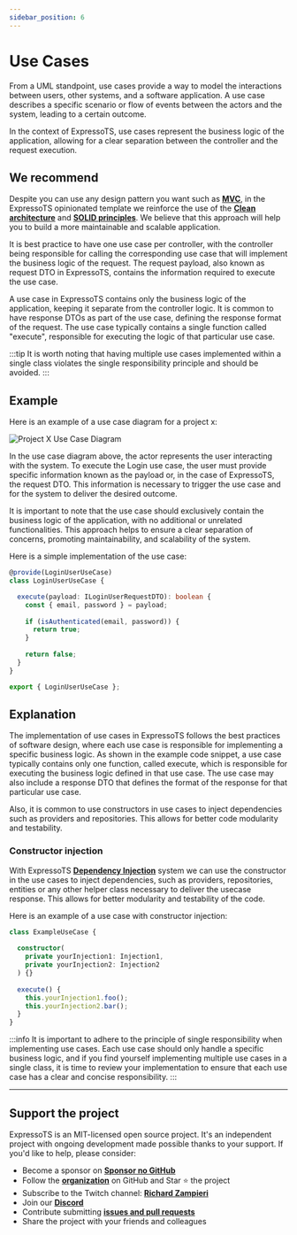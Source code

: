 ```yaml
---
sidebar_position: 6
---
```


# Use Cases

From a UML standpoint, use cases provide a way to model the interactions between users, other systems, and a software application. A use case describes a specific scenario or flow of events between the actors and the system, leading to a certain outcome.

In the context of ExpressoTS, use cases represent the business logic of the application, allowing for a clear separation between the controller and the request execution.

## We recommend

Despite you can use any design pattern you want such as **[MVC](controller.md#a-mvc-approach)**, in the ExpressoTS opinionated template we reinforce the use of the **[Clean architecture](https://blog.cleancoder.com/uncle-bob/2012/08/13/the-clean-architecture.html)** and **[SOLID principles](https://medium.com/backticks-tildes/the-s-o-l-i-d-principles-in-pictures-b34ce2f1e898)**. We believe that this approach will help you to build a more maintainable and scalable application.

It is best practice to have one use case per controller, with the controller being responsible for calling the corresponding use case that will implement the business logic of the request. The request payload, also known as request DTO in ExpressoTS, contains the information required to execute the use case.

A use case in ExpressoTS contains only the business logic of the application, keeping it separate from the controller logic. It is common to have response DTOs as part of the use case, defining the response format of the request. The use case typically contains a single function called "execute", responsible for executing the logic of that particular use case.

:::tip
It is worth noting that having multiple use cases implemented within a single class violates the single responsibility principle and should be avoided.
:::

## Example

Here is an example of a use case diagram for a project x:

![Project X Use Case Diagram](./img/use-case-project-x.png)

In the use case diagram above, the actor represents the user interacting with the system. To execute the Login use case, the user must provide specific information known as the payload or, in the case of ExpressoTS, the request DTO. This information is necessary to trigger the use case and for the system to deliver the desired outcome.

It is important to note that the use case should exclusively contain the business logic of the application, with no additional or unrelated functionalities. This approach helps to ensure a clear separation of concerns, promoting maintainability, and scalability of the system.

Here is a simple implementation of the use case:

```typescript
@provide(LoginUserUseCase)
class LoginUserUseCase {

  execute(payload: ILoginUserRequestDTO): boolean {
    const { email, password } = payload;
    
    if (isAuthenticated(email, password)) {
      return true;
    }
    
    return false;
  }
}

export { LoginUserUseCase };
```

## Explanation

The implementation of use cases in ExpressoTS follows the best practices of software design, where each use case is responsible for implementing a specific business logic. As shown in the example code snippet, a use case typically contains only one function, called execute, which is responsible for executing the business logic defined in that use case. The use case may also include a response DTO that defines the format of the response for that particular use case.

Also, it is common to use constructors in use cases to inject dependencies such as providers and repositories. This allows for better code modularity and testability.

### Constructor injection

With ExpressoTS **[Dependency Injection](di.md)** system we can use the constructor in the use cases to inject dependencies, such as providers, repositories, entities or any other helper class necessary to deliver the usecase response. This allows for better modularity and testability of the code.

Here is an example of a use case with constructor injection:

```typescript
class ExampleUseCase {
  
  constructor(
    private yourInjection1: Injection1, 
    private yourInjection2: Injection2
  ) {}  
  
  execute() {
    this.yourInjection1.foo();
    this.yourInjection2.bar();
  }
}
```

:::info
It is important to adhere to the principle of single responsibility when implementing use cases. Each use case should only handle a specific business logic, and if you find yourself implementing multiple use cases in a single class, it is time to review your implementation to ensure that each use case has a clear and concise responsibility.
:::

---

## Support the project

ExpressoTS is an MIT-licensed open source project. It's an independent project with ongoing development made possible thanks to your support. If you'd like to help, please consider:

- Become a sponsor on **[Sponsor no GitHub](https://github.com/sponsors/expressots)**
- Follow the **[organization](https://github.com/expressots)** on GitHub and Star ⭐ the project
- Subscribe to the Twitch channel: **[Richard Zampieri](https://www.twitch.tv/richardzampieri)**
- Join our **[Discord](https://discord.com/invite/PyPJfGK)**
- Contribute submitting **[issues and pull requests](https://github.com/expressots/expressots/issues/new/choose)**
- Share the project with your friends and colleagues